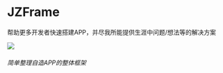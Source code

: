 # JZFrame  
帮助更多开发者快速搭建APP，并尽我所能提供生涯中问题/想法等的解决方案  
  
[![](https://jitpack.io/v/Mr-Bian/JZFrame.svg)](https://jitpack.io/#Mr-Bian/JZFrame)
###### 简单整理自造APP的整体框架

